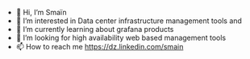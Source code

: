 - 👋 Hi, I’m Smaïn
- 👀 I’m interested in Data center infrastructure management tools and
- 🌱 I’m currently learning about grafana products
- 💞️ I’m looking for high availability web based management tools
- 📫 How to reach me https://dz.linkedin.com/smain

<!---
asmain/asmain is a ✨ special ✨ repository because its `README.md` (this file) appears on your GitHub profile.
You can click the Preview link to take a look at your changes.
--->

